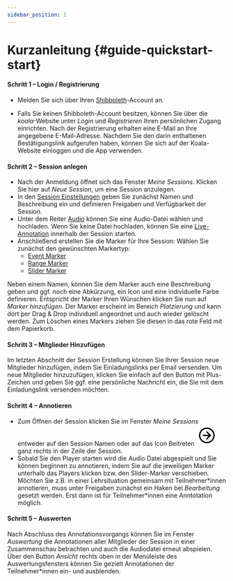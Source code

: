 ```yaml
---
sidebar_position: 1
---
```


# Kurzanleitung {#guide-quickstart-start}

#### Schritt 1 – Login / Registrierung
- Melden Sie sich über Ihren [Shibboleth](/docs/terms/Shibboleth.md)-Account an.

- Falls Sie keinen Shibboleth-Account besitzen, können Sie über die *koala*-Website unter *Login* und *Registrieren* Ihren persönlichen Zugang einrichten. Nach der Registrierung erhalten eine E-Mail an Ihre angegebene E-Mail-Adresse. Nachdem Sie den darin enthaltenen Bestätigungslink aufgerufen haben, können Sie sich auf der Koala-Website einloggen und die App verwenden.

#### Schritt 2 – Session anlegen
- Nach der Anmeldung öffnet sich das Fenster *Meine Sessions*. Klicken Sie hier auf *Neue Session*, um eine Session anzulegen.
- In den [Session Einstellungen](/docs/terms/Session-Einstellungen.md) geben Sie zunächst Namen und Beschreibung ein und definieren Freigaben und Verfügbarkeit der Session.
- Unter dem Reiter [Audio](/docs/terms/Audio.md) können Sie eine Audio-Datei wählen und hochladen. Wenn Sie keine Datei hochladen, können Sie eine [Live-Annotation](/docs/terms/Live-Annotation.md) innerhalb der Session starten.
- Anschließend erstellen Sie die Marker für Ihre Session:
Wählen Sie zunächst den gewünschten Markertyp:
  - [Event Marker](/docs/terms/Event-Marker.md)
  - [Range Marker](/docs/terms/Range-Marker.md)
  - [Slider Marker](/docs/terms/Slider-Marker.md)
  
Neben einem Namen, können Sie dem Marker auch eine Beschreibung geben und ggf. noch eine Abkürzung, ein Icon und eine individuelle Farbe definieren. Entspricht der Marker Ihren Wünschen klicken Sie nun auf *Marker hinzufügen*. Der Marker erscheint im Bereich *Platzierung* und kann dort per Drag & Drop individuell angeordnet und auch wieder gelöscht werden. Zum Löschen eines Markers ziehen Sie diesen in das rote Feld mit dem Papierkorb. 

#### Schritt 3 – Mitglieder Hinzufügen
Im letzten Abschnitt der Session Erstellung können Sie Ihrer Session neue Mitglieder hinzufügen, indem Sie Einladungslinks per Email versenden. Um neue Mitglieder hinzuzufügen, klicken Sie einfach auf den Button mit Plus-Zeichen und geben Sie ggf. eine persönliche Nachricht ein, die Sie mit dem Einladungslink versenden möchten.

#### Schritt 4 – Annotieren
- Zum Öffnen der Session klicken Sie im Fenster *Meine Sessions* entweder auf den Session Namen oder auf das Icon Beitreten ![Beitreten](../../static/img/arrow-circle-right.svg) ganz rechts in der Zeile der Session.
- Sobald Sie den Player starten wird die Audio Datei abgespielt und Sie können beginnen zu annotieren, indem Sie auf die jeweiligen Marker unterhalb das Players klicken bzw. den Slider-Marker verschieben. Möchten Sie z.B. in einer Lehrsituation gemeinsam mit Teilnehmer\*innen annotieren, muss unter Freigaben zunächst ein Haken bei *Bearbeitung* gesetzt werden. Erst dann ist für Teilnehmer\*innen eine Anntotation möglich. 

#### Schritt 5 – Auswerten
Nach Abschluss des Annotationsvorgangs können Sie im Fenster *Auswertung* die Annotationen aller Mitglieder der Session in einer Zusammenschau betrachten und auch die Audiodatei erneut abspielen. Über den Button *Ansicht* rechts oben in der Menüleiste des Auswertungsfensters können Sie gezielt Annotationen der Teilnehmer\*innen ein- und ausblenden. 
